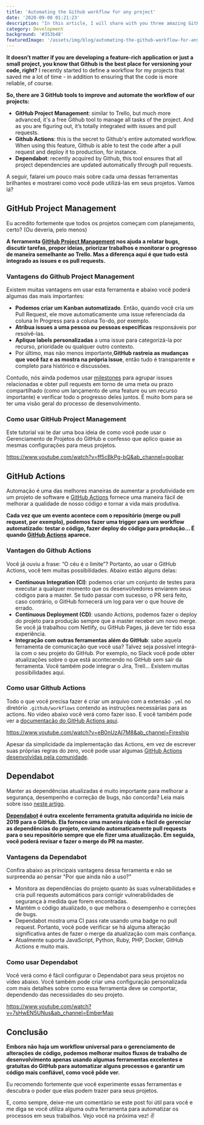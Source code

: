 ```yaml
---
title: 'Automating the Github workflow for any project'
date: '2020-09-08 01:21:23'
description: "In this article, I will share with you three amazing GitHub tools that I use to automate processes for all my projects from the beginning. This helps me deal with one of the biggest challenges for software developers: managing code changes."
category: Development
background: '#353b48'
featuredImage: '/assets/img/blog/automating-the-github-workflow-for-any-project.jpg'
---
```


**It doesn’t matter if you are developing a feature-rich application or just a small project, you know that Github is the best place for versioning your code, right?** I recently started to define a workflow for my projects that saved me a lot of time - in addition to ensuring that the code is more reliable, of course.

**So, there are 3 GitHub tools to improve and automate the workflow of our projects:**

- **GitHub Project Management**: similar to Trello, but much more advanced, it's a free Github tool to manage all tasks of the project. And as you are figuring out, it’s totally integrated with issues and pull requests.
- **Github Actions**: this is the secret to Github's entire automated workflow. When using this feature, Github is able to test the code after a pull request and deploy it to production, for instance.
- **Dependabot**: recently acquired by Github, this tool ensures that all project dependencies are updated automatically through pull requests.

A seguir, falarei um pouco mais sobre cada uma dessas ferramentas brilhantes e mostrarei como você pode utilizá-las em seus projetos. Vamos lá?

## GitHub Project Management

Eu acredito fortemente que todos os projetos começam com planejamento, certo? (Ou deveria, pelo menos)

**A ferramenta [GitHub Project Management](https://github.com/features/project-management/) nos ajuda a relatar bugs, discutir tarefas, propor ideias, priorizar trabalhos e monitorar o progresso de maneira semelhante ao Trello. Mas a diferença aqui é que tudo está integrado as issues e os pull requests.**

### Vantagens do Github Project Management

Existem muitas vantagens em usar esta ferramenta e abaixo você poderá algumas das mais importantes:

- **Podemos criar um Kanban automatizado**. Então, quando você cria um Pull Request, ele move automaticamente uma issue referenciada da coluna In Progress para a coluna To-do, por exemplo.
- **Atribua issues a uma pessoa ou pessoas específicas** responsáveis por resolvê-las.
- **Aplique labels personalizadas** a uma issue para categorizá-la por recurso, prioridade ou qualquer outro contexto.
- Por último, mas não menos importante,**GitHub rastreia as mudanças que você faz e as mostra na própria issue**, então tudo é transparente e completo para histórico e discussões.

Contudo, nós ainda podemos usar [milestones](https://docs.github.com/en/github/managing-your-work-on-github/about-milestones ) para agrupar issues relacionadas e obter pull requests em torno de uma meta ou prazo compartilhado (como um lançamento de uma feature ou um recurso importante) e verificar todo o progresso deles juntos. É muito bom para se ter uma visão geral do processo de desenvolvimento.

### Como usar GitHub Project Management

Este tutorial vai te dar uma boa ideia de como você pode usar o Gerenciamento de Projetos do GitHub e confesso que aplico quase as mesmas configurações para meus projetos.

https://www.youtube.com/watch?v=ff5cBkPg-bQ&ab_channel=goobar

## GitHub Actions

Automação é uma das melhores maneiras de aumentar a produtividade em um projeto de software e [GitHub Actions](https://github.com/features/actions) fornece uma maneira fácil de melhorar a qualidade de nosso código e tornar a vida mais produtiva.

**Cada vez que um evento acontece com o repositório (merge ou pull request, por exemplo), podemos fazer uma trigger para um workflow automatizado: testar o código, fazer deploy do código para produção... É quando [GitHub Actions](https://github.com/features/actions) aparece.**

### Vantagen do Github Actions

Você já ouviu a frase: “O céu é o limite”? Portanto, ao usar o GitHub Actions, você tem muitas possibilidades. Abaixo estão alguns delas:

- **Continuous Integration (CI)**: podemos criar um conjunto de testes para executar a qualquer momento que os desenvolvedores enviarem seus códigos para a master. Se tudo passar com sucesso, o PR será feito, caso contrário, o GitHub fornecerá um log para ver o que houve de errado.
- **Continuous Deployment (CD)**: usando Actions, podemos fazer o deploy do projeto para produção sempre que a master receber um novo merge. Se você já trabalhou com Netlify, ou GitHub Pages, já deve ter tido essa experiência.
- **Integração com outras ferramentas além do GitHub**: sabe aquela ferramenta de comunicação que você usa? Talvez seja possível integrá-la com o seu projeto do GitHub. Por exemplo, no Slack você pode obter atualizações sobre o que está acontecendo no GitHub sem sair da ferramenta. Você também pode integrar o Jira, Trell... Existem muitas possibilidades aqui.

### Como usar Github Actions

Todo o que você precisa fazer é criar um arquivo com a extensão `.yml` no diretório `.github/workflows` contendo as instruções necessárias para as actions. No vídeo abaixo você verá como fazer isso. E você também pode ver a [ documentacão do GitHub Actions aqui](https://docs.github.com/en/actions).

https://www.youtube.com/watch?v=eB0nUzAI7M8&ab_channel=Fireship

Apesar da simplicidade da implementação das Actions, em vez de escrever suas próprias regras do zero, você pode usar algumas [GitHub Actions desenvolvidas pela comunidade](https://github.com/marketplace?type=actions ).

## Dependabot

Manter as dependências atualizadas é muito importante para melhorar a segurança, desempenho e correção de bugs, não concorda? Leia mais sobre isso [neste artigo](https://dependabot.com/blog/why-bother/).

**[Dependabot](https://dependabot.com/) é outra excelente ferramenta gratuita adquirida no início de 2019 para o GitHub. Ela fornece uma maneira rápida e fácil de gerenciar as dependências do projeto, enviando automaticamente pull requests para o seu repositório sempre que ele fizer uma atualização. Em seguida, você poderá revisar e fazer o merge do PR na master.**

### Vantagens da Dependabot

Confira abaixo as principais vantagens dessa ferramenta e não se surpreenda ao pensar "Por que ainda não a uso?"

- Monitora as dependências do projeto quanto às suas vulnerabilidades e cria pull requests automáticos para corrigir vulnerabilidades de segurança à medida que forem encontradas.
- Mantém o código atualizado, o que melhora o desempenho e correções de bugs.
- Dependabot mostra uma CI pass rate usando uma badge no pull request. Portanto, você pode verificar se há alguma alteração significativa antes de fazer o merge da atualização com mais confiança.
- Atualmente suporta JavaScript, Python, Ruby, PHP, Docker, GitHub Actions e muito mais.

### Como usar Dependabot

Você verá como é fácil configurar o Dependabot para seus projetos no vídeo abaixo. Você também pode criar uma configuração personalizada com mais detalhes sobre como essa ferramenta deve se comportar, dependendo das necessidades do seu projeto.

https://www.youtube.com/watch?v=7sHwEN5UNus&ab_channel=EmberMap

## Conclusão

**Embora não haja um workflow universal para o gerenciamento de alterações de código, podemos melhorar muitos fluxos de trabalho de desenvolvimento apenas usando algumas ferramentas excelentes e gratuitas do GitHub para automatizar alguns processos e garantir um código mais confiável, como você pôde ver.**

Eu recomendo fortemente que você experimente essas ferramentas e descubra o poder que elas podem trazer para seus projetos.

E, como sempre, deixe-me um comentário se este post foi útil para você e me diga se você utiliza alguma outra ferramenta para automatizar os processos em seus trabalhos. Vejo você na próxima vez! ✌
